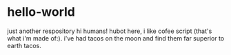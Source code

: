 # hello-world
just another respository
hi humans!
hubot here, i like cofee script (that's what i'm made of:).
i've had tacos on the moon and find them far superior to earth tacos.
